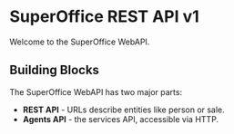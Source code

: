 # SuperOffice REST API v1

Welcome to the SuperOffice WebAPI.

## Building Blocks

The SuperOffice WebAPI has two major parts:

* **REST API** - URLs describe entities like person or sale.
* **Agents API** - the services API, accessible via HTTP.
